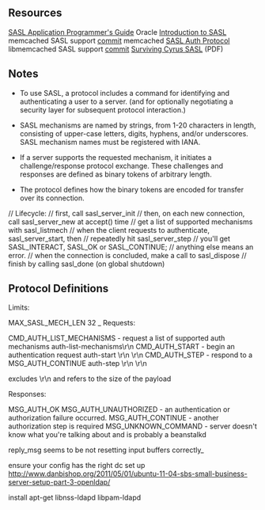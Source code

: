 
## Resources

[SASL Application Programmer's Guide](http://www.cyrusimap.org/docs/cyrus-sasl/2.1.23/programming.php)
Oracle [Introduction to SASL](http://download.oracle.com/docs/cd/E19963-01/html/819-2145/sasl.intro.20.html)
memcached SASL support [commit](https://github.com/memcached/memcached/commit/f1307c4d9cadb94076a99cc2f88a00f7e0b4161f)
memcached [SASL Auth Protocol](http://code.google.com/p/memcached/wiki/SASLAuthProtocol)
libmemcached SASL support [commit](http://bazaar.launchpad.net/~trond-norbye/libmemcached/sasl/revision/802#libmemcached/sasl.c)
[Surviving Cyrus SASL](http://postfix.state-of-mind.de/patrick.koetter/surviving_cyrus_sasl.pdf) (PDF)

## Notes

- To use SASL, a protocol includes a command for identifying and authenticating a user to a server. (and for optionally negotiating a security layer for subsequent protocol interaction.)

- SASL mechanisms are named by strings, from 1-20 characters in length, consisting of upper-case letters, digits, hyphens, and/or underscores. SASL mechanism names must be registered with IANA.

- If a server supports the requested mechanism, it initiates a challenge/response protocol exchange. These challenges and responses are defined as binary tokens of arbitrary length.

- The protocol defines how the binary tokens are encoded for transfer over its connection.


// Lifecycle:
//   first, call sasl_server_init
//   then, on each new connection, call sasl_server_new at accept() time
//   get a list of supported mechanisms with sasl_listmech
//   when the client requests to authenticate, sasl_server_start, then
//      repeatedly hit sasl_server_step
//      you'll get SASL_INTERACT, SASL_OK or SASL_CONTINUE; 
//         anything else means an error.
//   when the connection is concluded, make a call to sasl_dispose
//   finish by calling sasl_done (on global shutdown)

## Protocol Definitions

Limits:

MAX_SASL_MECH_LEN 32
_
Requests:

CMD_AUTH_LIST_MECHANISMS - request a list of supported auth mechanisms
   auth-list-mechanisms\r\n
CMD_AUTH_START - begin an authentication request
   auth-start <mechanism> <bytes>\r\n
   <auth data>\r\n
CMD_AUTH_STEP - respond to a MSG_AUTH_CONTINUE
   auth-step <bytes>\r\n
   <auth data>\r\n
  
<bytes> excludes \r\n and refers to the size of the <auth data> payload

Responses:

MSG_AUTH_OK
MSG_AUTH_UNAUTHORIZED - an authentication or authorization failure occurred.
MSG_AUTH_CONTINUE - another authorization step is required
MSG_UNKNOWN_COMMAND - server doesn't know what you're talking about and is probably a beanstalkd

reply_msg seems to be not resetting input buffers correctly_




ensure your config has the right dc set up
http://www.danbishop.org/2011/05/01/ubuntu-11-04-sbs-small-business-server-setup-part-3-openldap/

install apt-get libnss-ldapd libpam-ldapd


